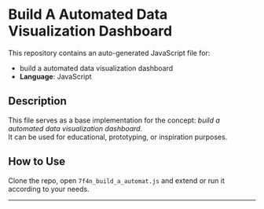 # Build A Automated Data Visualization Dashboard

This repository contains an auto-generated JavaScript file for:

- build a automated data visualization dashboard
- **Language**: JavaScript

## Description

This file serves as a base implementation for the concept: *build a automated data visualization dashboard*.  
It can be used for educational, prototyping, or inspiration purposes.

## How to Use

Clone the repo, open `7f4n_build_a_automat.js` and extend or run it according to your needs.

---



